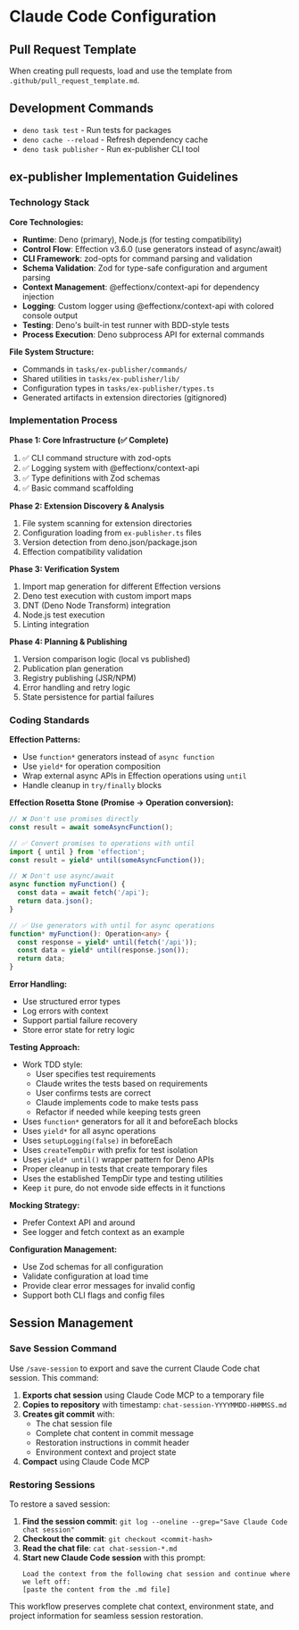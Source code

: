 # Claude Code Configuration

## Pull Request Template

When creating pull requests, load and use the template from
`.github/pull_request_template.md`.

## Development Commands

- `deno task test` - Run tests for packages
- `deno cache --reload` - Refresh dependency cache
- `deno task publisher` - Run ex-publisher CLI tool

## ex-publisher Implementation Guidelines

### Technology Stack

**Core Technologies:**

- **Runtime**: Deno (primary), Node.js (for testing compatibility)
- **Control Flow**: Effection v3.6.0 (use generators instead of async/await)
- **CLI Framework**: zod-opts for command parsing and validation
- **Schema Validation**: Zod for type-safe configuration and argument parsing
- **Context Management**: @effectionx/context-api for dependency injection
- **Logging**: Custom logger using @effectionx/context-api with colored console
  output
- **Testing**: Deno's built-in test runner with BDD-style tests
- **Process Execution**: Deno subprocess API for external commands

**File System Structure:**

- Commands in `tasks/ex-publisher/commands/`
- Shared utilities in `tasks/ex-publisher/lib/`
- Configuration types in `tasks/ex-publisher/types.ts`
- Generated artifacts in extension directories (gitignored)

### Implementation Process

**Phase 1: Core Infrastructure (✅ Complete)**

1. ✅ CLI command structure with zod-opts
2. ✅ Logging system with @effectionx/context-api
3. ✅ Type definitions with Zod schemas
4. ✅ Basic command scaffolding

**Phase 2: Extension Discovery & Analysis**

1. File system scanning for extension directories
2. Configuration loading from `ex-publisher.ts` files
3. Version detection from deno.json/package.json
4. Effection compatibility validation

**Phase 3: Verification System**

1. Import map generation for different Effection versions
2. Deno test execution with custom import maps
3. DNT (Deno Node Transform) integration
4. Node.js test execution
5. Linting integration

**Phase 4: Planning & Publishing**

1. Version comparison logic (local vs published)
2. Publication plan generation
3. Registry publishing (JSR/NPM)
4. Error handling and retry logic
5. State persistence for partial failures

### Coding Standards

**Effection Patterns:**

- Use `function*` generators instead of `async function`
- Use `yield*` for operation composition
- Wrap external async APIs in Effection operations using `until`
- Handle cleanup in `try/finally` blocks

**Effection Rosetta Stone (Promise → Operation conversion):**

```typescript
// ❌ Don't use promises directly
const result = await someAsyncFunction();

// ✅ Convert promises to operations with until
import { until } from 'effection';
const result = yield* until(someAsyncFunction());

// ❌ Don't use async/await
async function myFunction() {
  const data = await fetch('/api');
  return data.json();
}

// ✅ Use generators with until for async operations
function* myFunction(): Operation<any> {
  const response = yield* until(fetch('/api'));
  const data = yield* until(response.json());
  return data;
}
```

**Error Handling:**

- Use structured error types
- Log errors with context
- Support partial failure recovery
- Store error state for retry logic

**Testing Approach:**

*  Work TDD style:
   * User specifies test requirements
   * Claude writes the tests based on requirements
   * User confirms tests are correct
   * Claude implements code to make tests pass
   * Refactor if needed while keeping tests green
* Uses `function*` generators for all it and beforeEach blocks
* Uses `yield*` for all async operations
* Uses `setupLogging(false)` in beforeEach
* Uses `createTempDir` with prefix for test isolation
* Uses `yield* until()` wrapper pattern for Deno APIs
* Proper cleanup in tests that create temporary files
* Uses the established TempDir type and testing utilities
* Keep `it` pure, do not envode side effects in it functions

**Mocking Strategy:**

- Prefer Context API and around
- See logger and fetch context as an example

**Configuration Management:**

- Use Zod schemas for all configuration
- Validate configuration at load time
- Provide clear error messages for invalid config
- Support both CLI flags and config files

## Session Management

### Save Session Command

Use `/save-session` to export and save the current Claude Code chat session.
This command:

1. **Exports chat session** using Claude Code MCP to a temporary file
2. **Copies to repository** with timestamp: `chat-session-YYYYMMDD-HHMMSS.md`
3. **Creates git commit** with:
   - The chat session file
   - Complete chat content in commit message
   - Restoration instructions in commit header
   - Environment context and project state
4. **Compact** using Claude Code MCP

### Restoring Sessions

To restore a saved session:

1. **Find the session commit**:
   `git log --oneline --grep="Save Claude Code chat session"`
2. **Checkout the commit**: `git checkout <commit-hash>`
3. **Read the chat file**: `cat chat-session-*.md`
4. **Start new Claude Code session** with this prompt:
   ```
   Load the context from the following chat session and continue where we left off: 
   [paste the content from the .md file]
   ```

This workflow preserves complete chat context, environment state, and project
information for seamless session restoration.
